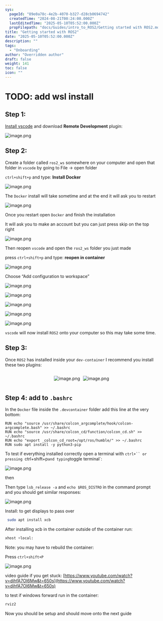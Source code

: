 ```yaml
---
sys:
  pageId: "89e0a78c-4e2b-4070-b327-d28cb0694742"
  createdTime: "2024-08-21T00:24:00.000Z"
  lastEditedTime: "2025-05-10T05:52:00.000Z"
  propFilepath: "docs/Guides/intro_to_ROS2/Getting started with ROS2.md"
title: "Getting started with ROS2"
date: "2025-05-10T05:52:00.000Z"
description: ""
tags:
  - "Onboarding"
author: "Overridden author"
draft: false
weight: 141
toc: false
icon: ""
---
```


# TODO: add wsl install

## Step 1:

[Install vscode](https://code.visualstudio.com/download) and download **Remote Development** plugin:

![image.png](https://prod-files-secure.s3.us-west-2.amazonaws.com/d518164a-d88e-44d1-a4ee-3adb3bd8bce0/efb52993-1881-4a40-b95e-6f020334f022/image.png?X-Amz-Algorithm=AWS4-HMAC-SHA256&X-Amz-Content-Sha256=UNSIGNED-PAYLOAD&X-Amz-Credential=ASIAZI2LB466S35GWCP5%2F20250514%2Fus-west-2%2Fs3%2Faws4_request&X-Amz-Date=20250514T200832Z&X-Amz-Expires=3600&X-Amz-Security-Token=IQoJb3JpZ2luX2VjEGMaCXVzLXdlc3QtMiJIMEYCIQDU9DtJC7MNamd8LLn5aojuSEfG8Z12hg3w8%2FecIhm9UgIhALVzAihx0q8PrpVFTuq%2B3GdwjZYoJ7Yo2kPz252fLJizKv8DCBwQABoMNjM3NDIzMTgzODA1IgxMcB%2F9Wy%2Fa0DCaIG4q3AN2DAluw1oSlN4rKvvkhWYTax2RX1fZyiYxvxTFmicAttNVXxsSZl8Akp2yusJotv8Wg%2FUYj0CjEPzNg1eFwfvFbb9ISpHhmfOPzEddfX3StmsBfdROvd4CVzJ2DVnjhBCGMAAiX80NAD1KvLsSGgbnQMSHqTjRLc%2F07SilbaKEJxLISCY5iB94W7QXkBPNKSEfCRjpRFwVoxWLzGP0d1YGZi6%2BBYU%2BJ1DBibw%2BYL5sgaPTgNTxOOa1ydfTMiC%2F7ccw8NE4Su51SPYi788uSsK5%2BDss3B7RwiW7vb89UGETF%2FsAGbDIVJnTRHkcTIkyhF8jyhwtruR6aHArofIbBBReE%2FNzU90SqNqriBtRa6zyfjkftYfKTjOVJWsq4LwwA3%2FyRRcEXkD4rMt5YujPBca7h2t2nIfYKbeQkre8erTP51E%2FnrtHOmWzkItvIyPyIfpJGqwXCoiocLCnvg4LxGxx9fcWlVgxUeLojnKvRWtjGOgK9JHXeTWFkSvYayiyqYhKszLby7X7iIdR3CtpIKO9kQkhXchZh9yA99p4EBhWckVqQ4maG0dneAqThYSBihzELICo0xI2l2JwjQbSy7vyCJ4uAGhDDfMC5mGi%2BVpz2Sx40c147hT%2BdS%2B%2BrjDrz5PBBjqkAXUaR4eD96q0s6nIyWVMGzUYpHJNb7qDRYJQtahmKlN%2ByXGR5%2FnkhpAKDOriQbwVN1R7Rrpu%2FmesSlJB36VbRqS6PaOmqLnNJ%2F4iSBB8HFNCcSDZhVVQWCIujtWwUirWcX%2FvDa8N%2FMmMXu2IUgJH4SASlTH9jjs%2FHy35sPrpXFChPtQS5vRMYFrmTyh5FLe70ECczfms2P4HdccD9b5ZCtsUsRKU&X-Amz-Signature=1247c0b0078e20acb744137d223251e6459b297b12c05c5b84e5c6bc136ae692&X-Amz-SignedHeaders=host&x-id=GetObject)

## Step 2:

Create a folder called `ros2_ws` somewhere on your computer and open that folder in `vscode` by going to File → open folder 

`ctrl+shift+p` and type: **Install Docker**

![image.png](https://prod-files-secure.s3.us-west-2.amazonaws.com/d518164a-d88e-44d1-a4ee-3adb3bd8bce0/2269dc0e-1cd5-47ff-bceb-c04ad9b2eab0/image.png?X-Amz-Algorithm=AWS4-HMAC-SHA256&X-Amz-Content-Sha256=UNSIGNED-PAYLOAD&X-Amz-Credential=ASIAZI2LB466S35GWCP5%2F20250514%2Fus-west-2%2Fs3%2Faws4_request&X-Amz-Date=20250514T200832Z&X-Amz-Expires=3600&X-Amz-Security-Token=IQoJb3JpZ2luX2VjEGMaCXVzLXdlc3QtMiJIMEYCIQDU9DtJC7MNamd8LLn5aojuSEfG8Z12hg3w8%2FecIhm9UgIhALVzAihx0q8PrpVFTuq%2B3GdwjZYoJ7Yo2kPz252fLJizKv8DCBwQABoMNjM3NDIzMTgzODA1IgxMcB%2F9Wy%2Fa0DCaIG4q3AN2DAluw1oSlN4rKvvkhWYTax2RX1fZyiYxvxTFmicAttNVXxsSZl8Akp2yusJotv8Wg%2FUYj0CjEPzNg1eFwfvFbb9ISpHhmfOPzEddfX3StmsBfdROvd4CVzJ2DVnjhBCGMAAiX80NAD1KvLsSGgbnQMSHqTjRLc%2F07SilbaKEJxLISCY5iB94W7QXkBPNKSEfCRjpRFwVoxWLzGP0d1YGZi6%2BBYU%2BJ1DBibw%2BYL5sgaPTgNTxOOa1ydfTMiC%2F7ccw8NE4Su51SPYi788uSsK5%2BDss3B7RwiW7vb89UGETF%2FsAGbDIVJnTRHkcTIkyhF8jyhwtruR6aHArofIbBBReE%2FNzU90SqNqriBtRa6zyfjkftYfKTjOVJWsq4LwwA3%2FyRRcEXkD4rMt5YujPBca7h2t2nIfYKbeQkre8erTP51E%2FnrtHOmWzkItvIyPyIfpJGqwXCoiocLCnvg4LxGxx9fcWlVgxUeLojnKvRWtjGOgK9JHXeTWFkSvYayiyqYhKszLby7X7iIdR3CtpIKO9kQkhXchZh9yA99p4EBhWckVqQ4maG0dneAqThYSBihzELICo0xI2l2JwjQbSy7vyCJ4uAGhDDfMC5mGi%2BVpz2Sx40c147hT%2BdS%2B%2BrjDrz5PBBjqkAXUaR4eD96q0s6nIyWVMGzUYpHJNb7qDRYJQtahmKlN%2ByXGR5%2FnkhpAKDOriQbwVN1R7Rrpu%2FmesSlJB36VbRqS6PaOmqLnNJ%2F4iSBB8HFNCcSDZhVVQWCIujtWwUirWcX%2FvDa8N%2FMmMXu2IUgJH4SASlTH9jjs%2FHy35sPrpXFChPtQS5vRMYFrmTyh5FLe70ECczfms2P4HdccD9b5ZCtsUsRKU&X-Amz-Signature=f64b4b242b9fb7e63908ea03fb275c7e3b9efd78f77d667429ca1cf1611e0d04&X-Amz-SignedHeaders=host&x-id=GetObject)

The `Docker` install will take sometime and at the end it will ask you to restart

![image.png](https://prod-files-secure.s3.us-west-2.amazonaws.com/d518164a-d88e-44d1-a4ee-3adb3bd8bce0/ed233f78-be33-4b1f-b89c-9c346c0e961e/image.png?X-Amz-Algorithm=AWS4-HMAC-SHA256&X-Amz-Content-Sha256=UNSIGNED-PAYLOAD&X-Amz-Credential=ASIAZI2LB466S35GWCP5%2F20250514%2Fus-west-2%2Fs3%2Faws4_request&X-Amz-Date=20250514T200832Z&X-Amz-Expires=3600&X-Amz-Security-Token=IQoJb3JpZ2luX2VjEGMaCXVzLXdlc3QtMiJIMEYCIQDU9DtJC7MNamd8LLn5aojuSEfG8Z12hg3w8%2FecIhm9UgIhALVzAihx0q8PrpVFTuq%2B3GdwjZYoJ7Yo2kPz252fLJizKv8DCBwQABoMNjM3NDIzMTgzODA1IgxMcB%2F9Wy%2Fa0DCaIG4q3AN2DAluw1oSlN4rKvvkhWYTax2RX1fZyiYxvxTFmicAttNVXxsSZl8Akp2yusJotv8Wg%2FUYj0CjEPzNg1eFwfvFbb9ISpHhmfOPzEddfX3StmsBfdROvd4CVzJ2DVnjhBCGMAAiX80NAD1KvLsSGgbnQMSHqTjRLc%2F07SilbaKEJxLISCY5iB94W7QXkBPNKSEfCRjpRFwVoxWLzGP0d1YGZi6%2BBYU%2BJ1DBibw%2BYL5sgaPTgNTxOOa1ydfTMiC%2F7ccw8NE4Su51SPYi788uSsK5%2BDss3B7RwiW7vb89UGETF%2FsAGbDIVJnTRHkcTIkyhF8jyhwtruR6aHArofIbBBReE%2FNzU90SqNqriBtRa6zyfjkftYfKTjOVJWsq4LwwA3%2FyRRcEXkD4rMt5YujPBca7h2t2nIfYKbeQkre8erTP51E%2FnrtHOmWzkItvIyPyIfpJGqwXCoiocLCnvg4LxGxx9fcWlVgxUeLojnKvRWtjGOgK9JHXeTWFkSvYayiyqYhKszLby7X7iIdR3CtpIKO9kQkhXchZh9yA99p4EBhWckVqQ4maG0dneAqThYSBihzELICo0xI2l2JwjQbSy7vyCJ4uAGhDDfMC5mGi%2BVpz2Sx40c147hT%2BdS%2B%2BrjDrz5PBBjqkAXUaR4eD96q0s6nIyWVMGzUYpHJNb7qDRYJQtahmKlN%2ByXGR5%2FnkhpAKDOriQbwVN1R7Rrpu%2FmesSlJB36VbRqS6PaOmqLnNJ%2F4iSBB8HFNCcSDZhVVQWCIujtWwUirWcX%2FvDa8N%2FMmMXu2IUgJH4SASlTH9jjs%2FHy35sPrpXFChPtQS5vRMYFrmTyh5FLe70ECczfms2P4HdccD9b5ZCtsUsRKU&X-Amz-Signature=cc4b4f0e096b412db4e395c542dcd32d3e84b47071476cc7283b7857fa90d155&X-Amz-SignedHeaders=host&x-id=GetObject)

Once you restart open `Docker` and finish the installation

It will ask you to make an account but you can just press skip on the top right

![image.png](https://prod-files-secure.s3.us-west-2.amazonaws.com/d518164a-d88e-44d1-a4ee-3adb3bd8bce0/21010ad9-1659-4fd9-9f59-9932a09b2a3d/image.png?X-Amz-Algorithm=AWS4-HMAC-SHA256&X-Amz-Content-Sha256=UNSIGNED-PAYLOAD&X-Amz-Credential=ASIAZI2LB466S35GWCP5%2F20250514%2Fus-west-2%2Fs3%2Faws4_request&X-Amz-Date=20250514T200832Z&X-Amz-Expires=3600&X-Amz-Security-Token=IQoJb3JpZ2luX2VjEGMaCXVzLXdlc3QtMiJIMEYCIQDU9DtJC7MNamd8LLn5aojuSEfG8Z12hg3w8%2FecIhm9UgIhALVzAihx0q8PrpVFTuq%2B3GdwjZYoJ7Yo2kPz252fLJizKv8DCBwQABoMNjM3NDIzMTgzODA1IgxMcB%2F9Wy%2Fa0DCaIG4q3AN2DAluw1oSlN4rKvvkhWYTax2RX1fZyiYxvxTFmicAttNVXxsSZl8Akp2yusJotv8Wg%2FUYj0CjEPzNg1eFwfvFbb9ISpHhmfOPzEddfX3StmsBfdROvd4CVzJ2DVnjhBCGMAAiX80NAD1KvLsSGgbnQMSHqTjRLc%2F07SilbaKEJxLISCY5iB94W7QXkBPNKSEfCRjpRFwVoxWLzGP0d1YGZi6%2BBYU%2BJ1DBibw%2BYL5sgaPTgNTxOOa1ydfTMiC%2F7ccw8NE4Su51SPYi788uSsK5%2BDss3B7RwiW7vb89UGETF%2FsAGbDIVJnTRHkcTIkyhF8jyhwtruR6aHArofIbBBReE%2FNzU90SqNqriBtRa6zyfjkftYfKTjOVJWsq4LwwA3%2FyRRcEXkD4rMt5YujPBca7h2t2nIfYKbeQkre8erTP51E%2FnrtHOmWzkItvIyPyIfpJGqwXCoiocLCnvg4LxGxx9fcWlVgxUeLojnKvRWtjGOgK9JHXeTWFkSvYayiyqYhKszLby7X7iIdR3CtpIKO9kQkhXchZh9yA99p4EBhWckVqQ4maG0dneAqThYSBihzELICo0xI2l2JwjQbSy7vyCJ4uAGhDDfMC5mGi%2BVpz2Sx40c147hT%2BdS%2B%2BrjDrz5PBBjqkAXUaR4eD96q0s6nIyWVMGzUYpHJNb7qDRYJQtahmKlN%2ByXGR5%2FnkhpAKDOriQbwVN1R7Rrpu%2FmesSlJB36VbRqS6PaOmqLnNJ%2F4iSBB8HFNCcSDZhVVQWCIujtWwUirWcX%2FvDa8N%2FMmMXu2IUgJH4SASlTH9jjs%2FHy35sPrpXFChPtQS5vRMYFrmTyh5FLe70ECczfms2P4HdccD9b5ZCtsUsRKU&X-Amz-Signature=18c39f6fa56a5f6b5a0515387eefb069acd8c58694064eca2cf81a9a2c236e10&X-Amz-SignedHeaders=host&x-id=GetObject)

Then reopen `vscode` and open the `ros2_ws` folder you just made

press `ctrl+shift+p` and type: **reopen in container**

![image.png](https://prod-files-secure.s3.us-west-2.amazonaws.com/d518164a-d88e-44d1-a4ee-3adb3bd8bce0/4e93b8c2-41ad-488c-8095-c74205196118/image.png?X-Amz-Algorithm=AWS4-HMAC-SHA256&X-Amz-Content-Sha256=UNSIGNED-PAYLOAD&X-Amz-Credential=ASIAZI2LB466S35GWCP5%2F20250514%2Fus-west-2%2Fs3%2Faws4_request&X-Amz-Date=20250514T200832Z&X-Amz-Expires=3600&X-Amz-Security-Token=IQoJb3JpZ2luX2VjEGMaCXVzLXdlc3QtMiJIMEYCIQDU9DtJC7MNamd8LLn5aojuSEfG8Z12hg3w8%2FecIhm9UgIhALVzAihx0q8PrpVFTuq%2B3GdwjZYoJ7Yo2kPz252fLJizKv8DCBwQABoMNjM3NDIzMTgzODA1IgxMcB%2F9Wy%2Fa0DCaIG4q3AN2DAluw1oSlN4rKvvkhWYTax2RX1fZyiYxvxTFmicAttNVXxsSZl8Akp2yusJotv8Wg%2FUYj0CjEPzNg1eFwfvFbb9ISpHhmfOPzEddfX3StmsBfdROvd4CVzJ2DVnjhBCGMAAiX80NAD1KvLsSGgbnQMSHqTjRLc%2F07SilbaKEJxLISCY5iB94W7QXkBPNKSEfCRjpRFwVoxWLzGP0d1YGZi6%2BBYU%2BJ1DBibw%2BYL5sgaPTgNTxOOa1ydfTMiC%2F7ccw8NE4Su51SPYi788uSsK5%2BDss3B7RwiW7vb89UGETF%2FsAGbDIVJnTRHkcTIkyhF8jyhwtruR6aHArofIbBBReE%2FNzU90SqNqriBtRa6zyfjkftYfKTjOVJWsq4LwwA3%2FyRRcEXkD4rMt5YujPBca7h2t2nIfYKbeQkre8erTP51E%2FnrtHOmWzkItvIyPyIfpJGqwXCoiocLCnvg4LxGxx9fcWlVgxUeLojnKvRWtjGOgK9JHXeTWFkSvYayiyqYhKszLby7X7iIdR3CtpIKO9kQkhXchZh9yA99p4EBhWckVqQ4maG0dneAqThYSBihzELICo0xI2l2JwjQbSy7vyCJ4uAGhDDfMC5mGi%2BVpz2Sx40c147hT%2BdS%2B%2BrjDrz5PBBjqkAXUaR4eD96q0s6nIyWVMGzUYpHJNb7qDRYJQtahmKlN%2ByXGR5%2FnkhpAKDOriQbwVN1R7Rrpu%2FmesSlJB36VbRqS6PaOmqLnNJ%2F4iSBB8HFNCcSDZhVVQWCIujtWwUirWcX%2FvDa8N%2FMmMXu2IUgJH4SASlTH9jjs%2FHy35sPrpXFChPtQS5vRMYFrmTyh5FLe70ECczfms2P4HdccD9b5ZCtsUsRKU&X-Amz-Signature=a965aeb936e7160b0db8c30388172ec146522cd3456fb7e4d378592849a8db4e&X-Amz-SignedHeaders=host&x-id=GetObject)

Choose “Add configuration to workspace”

![image.png](https://prod-files-secure.s3.us-west-2.amazonaws.com/d518164a-d88e-44d1-a4ee-3adb3bd8bce0/9560b282-5060-4989-ba37-97e7b2c22476/image.png?X-Amz-Algorithm=AWS4-HMAC-SHA256&X-Amz-Content-Sha256=UNSIGNED-PAYLOAD&X-Amz-Credential=ASIAZI2LB466S35GWCP5%2F20250514%2Fus-west-2%2Fs3%2Faws4_request&X-Amz-Date=20250514T200832Z&X-Amz-Expires=3600&X-Amz-Security-Token=IQoJb3JpZ2luX2VjEGMaCXVzLXdlc3QtMiJIMEYCIQDU9DtJC7MNamd8LLn5aojuSEfG8Z12hg3w8%2FecIhm9UgIhALVzAihx0q8PrpVFTuq%2B3GdwjZYoJ7Yo2kPz252fLJizKv8DCBwQABoMNjM3NDIzMTgzODA1IgxMcB%2F9Wy%2Fa0DCaIG4q3AN2DAluw1oSlN4rKvvkhWYTax2RX1fZyiYxvxTFmicAttNVXxsSZl8Akp2yusJotv8Wg%2FUYj0CjEPzNg1eFwfvFbb9ISpHhmfOPzEddfX3StmsBfdROvd4CVzJ2DVnjhBCGMAAiX80NAD1KvLsSGgbnQMSHqTjRLc%2F07SilbaKEJxLISCY5iB94W7QXkBPNKSEfCRjpRFwVoxWLzGP0d1YGZi6%2BBYU%2BJ1DBibw%2BYL5sgaPTgNTxOOa1ydfTMiC%2F7ccw8NE4Su51SPYi788uSsK5%2BDss3B7RwiW7vb89UGETF%2FsAGbDIVJnTRHkcTIkyhF8jyhwtruR6aHArofIbBBReE%2FNzU90SqNqriBtRa6zyfjkftYfKTjOVJWsq4LwwA3%2FyRRcEXkD4rMt5YujPBca7h2t2nIfYKbeQkre8erTP51E%2FnrtHOmWzkItvIyPyIfpJGqwXCoiocLCnvg4LxGxx9fcWlVgxUeLojnKvRWtjGOgK9JHXeTWFkSvYayiyqYhKszLby7X7iIdR3CtpIKO9kQkhXchZh9yA99p4EBhWckVqQ4maG0dneAqThYSBihzELICo0xI2l2JwjQbSy7vyCJ4uAGhDDfMC5mGi%2BVpz2Sx40c147hT%2BdS%2B%2BrjDrz5PBBjqkAXUaR4eD96q0s6nIyWVMGzUYpHJNb7qDRYJQtahmKlN%2ByXGR5%2FnkhpAKDOriQbwVN1R7Rrpu%2FmesSlJB36VbRqS6PaOmqLnNJ%2F4iSBB8HFNCcSDZhVVQWCIujtWwUirWcX%2FvDa8N%2FMmMXu2IUgJH4SASlTH9jjs%2FHy35sPrpXFChPtQS5vRMYFrmTyh5FLe70ECczfms2P4HdccD9b5ZCtsUsRKU&X-Amz-Signature=2ef3552688c412e3b7995e477f62e5e252605fb1592b275c23f70c08a88875af&X-Amz-SignedHeaders=host&x-id=GetObject)

![image.png](https://prod-files-secure.s3.us-west-2.amazonaws.com/d518164a-d88e-44d1-a4ee-3adb3bd8bce0/2ee63f81-886b-48e8-a553-dc6e5eac99e4/image.png?X-Amz-Algorithm=AWS4-HMAC-SHA256&X-Amz-Content-Sha256=UNSIGNED-PAYLOAD&X-Amz-Credential=ASIAZI2LB466S35GWCP5%2F20250514%2Fus-west-2%2Fs3%2Faws4_request&X-Amz-Date=20250514T200832Z&X-Amz-Expires=3600&X-Amz-Security-Token=IQoJb3JpZ2luX2VjEGMaCXVzLXdlc3QtMiJIMEYCIQDU9DtJC7MNamd8LLn5aojuSEfG8Z12hg3w8%2FecIhm9UgIhALVzAihx0q8PrpVFTuq%2B3GdwjZYoJ7Yo2kPz252fLJizKv8DCBwQABoMNjM3NDIzMTgzODA1IgxMcB%2F9Wy%2Fa0DCaIG4q3AN2DAluw1oSlN4rKvvkhWYTax2RX1fZyiYxvxTFmicAttNVXxsSZl8Akp2yusJotv8Wg%2FUYj0CjEPzNg1eFwfvFbb9ISpHhmfOPzEddfX3StmsBfdROvd4CVzJ2DVnjhBCGMAAiX80NAD1KvLsSGgbnQMSHqTjRLc%2F07SilbaKEJxLISCY5iB94W7QXkBPNKSEfCRjpRFwVoxWLzGP0d1YGZi6%2BBYU%2BJ1DBibw%2BYL5sgaPTgNTxOOa1ydfTMiC%2F7ccw8NE4Su51SPYi788uSsK5%2BDss3B7RwiW7vb89UGETF%2FsAGbDIVJnTRHkcTIkyhF8jyhwtruR6aHArofIbBBReE%2FNzU90SqNqriBtRa6zyfjkftYfKTjOVJWsq4LwwA3%2FyRRcEXkD4rMt5YujPBca7h2t2nIfYKbeQkre8erTP51E%2FnrtHOmWzkItvIyPyIfpJGqwXCoiocLCnvg4LxGxx9fcWlVgxUeLojnKvRWtjGOgK9JHXeTWFkSvYayiyqYhKszLby7X7iIdR3CtpIKO9kQkhXchZh9yA99p4EBhWckVqQ4maG0dneAqThYSBihzELICo0xI2l2JwjQbSy7vyCJ4uAGhDDfMC5mGi%2BVpz2Sx40c147hT%2BdS%2B%2BrjDrz5PBBjqkAXUaR4eD96q0s6nIyWVMGzUYpHJNb7qDRYJQtahmKlN%2ByXGR5%2FnkhpAKDOriQbwVN1R7Rrpu%2FmesSlJB36VbRqS6PaOmqLnNJ%2F4iSBB8HFNCcSDZhVVQWCIujtWwUirWcX%2FvDa8N%2FMmMXu2IUgJH4SASlTH9jjs%2FHy35sPrpXFChPtQS5vRMYFrmTyh5FLe70ECczfms2P4HdccD9b5ZCtsUsRKU&X-Amz-Signature=9bd9961f4b9cc39b605f12da8e137a2b2836e1dc3797b54afd5b6697f172819b&X-Amz-SignedHeaders=host&x-id=GetObject)

![image.png](https://prod-files-secure.s3.us-west-2.amazonaws.com/d518164a-d88e-44d1-a4ee-3adb3bd8bce0/ae1580b2-b048-407e-aed9-b584224a7a04/image.png?X-Amz-Algorithm=AWS4-HMAC-SHA256&X-Amz-Content-Sha256=UNSIGNED-PAYLOAD&X-Amz-Credential=ASIAZI2LB466S35GWCP5%2F20250514%2Fus-west-2%2Fs3%2Faws4_request&X-Amz-Date=20250514T200832Z&X-Amz-Expires=3600&X-Amz-Security-Token=IQoJb3JpZ2luX2VjEGMaCXVzLXdlc3QtMiJIMEYCIQDU9DtJC7MNamd8LLn5aojuSEfG8Z12hg3w8%2FecIhm9UgIhALVzAihx0q8PrpVFTuq%2B3GdwjZYoJ7Yo2kPz252fLJizKv8DCBwQABoMNjM3NDIzMTgzODA1IgxMcB%2F9Wy%2Fa0DCaIG4q3AN2DAluw1oSlN4rKvvkhWYTax2RX1fZyiYxvxTFmicAttNVXxsSZl8Akp2yusJotv8Wg%2FUYj0CjEPzNg1eFwfvFbb9ISpHhmfOPzEddfX3StmsBfdROvd4CVzJ2DVnjhBCGMAAiX80NAD1KvLsSGgbnQMSHqTjRLc%2F07SilbaKEJxLISCY5iB94W7QXkBPNKSEfCRjpRFwVoxWLzGP0d1YGZi6%2BBYU%2BJ1DBibw%2BYL5sgaPTgNTxOOa1ydfTMiC%2F7ccw8NE4Su51SPYi788uSsK5%2BDss3B7RwiW7vb89UGETF%2FsAGbDIVJnTRHkcTIkyhF8jyhwtruR6aHArofIbBBReE%2FNzU90SqNqriBtRa6zyfjkftYfKTjOVJWsq4LwwA3%2FyRRcEXkD4rMt5YujPBca7h2t2nIfYKbeQkre8erTP51E%2FnrtHOmWzkItvIyPyIfpJGqwXCoiocLCnvg4LxGxx9fcWlVgxUeLojnKvRWtjGOgK9JHXeTWFkSvYayiyqYhKszLby7X7iIdR3CtpIKO9kQkhXchZh9yA99p4EBhWckVqQ4maG0dneAqThYSBihzELICo0xI2l2JwjQbSy7vyCJ4uAGhDDfMC5mGi%2BVpz2Sx40c147hT%2BdS%2B%2BrjDrz5PBBjqkAXUaR4eD96q0s6nIyWVMGzUYpHJNb7qDRYJQtahmKlN%2ByXGR5%2FnkhpAKDOriQbwVN1R7Rrpu%2FmesSlJB36VbRqS6PaOmqLnNJ%2F4iSBB8HFNCcSDZhVVQWCIujtWwUirWcX%2FvDa8N%2FMmMXu2IUgJH4SASlTH9jjs%2FHy35sPrpXFChPtQS5vRMYFrmTyh5FLe70ECczfms2P4HdccD9b5ZCtsUsRKU&X-Amz-Signature=cfb88b64cb872fa1d874ae4beb4c64b7bd47d452f801fa89d5e3dcc5c7370551&X-Amz-SignedHeaders=host&x-id=GetObject)

![image.png](https://prod-files-secure.s3.us-west-2.amazonaws.com/d518164a-d88e-44d1-a4ee-3adb3bd8bce0/53255b28-f75e-430f-b9e3-c0ac8577e42b/image.png?X-Amz-Algorithm=AWS4-HMAC-SHA256&X-Amz-Content-Sha256=UNSIGNED-PAYLOAD&X-Amz-Credential=ASIAZI2LB466S35GWCP5%2F20250514%2Fus-west-2%2Fs3%2Faws4_request&X-Amz-Date=20250514T200832Z&X-Amz-Expires=3600&X-Amz-Security-Token=IQoJb3JpZ2luX2VjEGMaCXVzLXdlc3QtMiJIMEYCIQDU9DtJC7MNamd8LLn5aojuSEfG8Z12hg3w8%2FecIhm9UgIhALVzAihx0q8PrpVFTuq%2B3GdwjZYoJ7Yo2kPz252fLJizKv8DCBwQABoMNjM3NDIzMTgzODA1IgxMcB%2F9Wy%2Fa0DCaIG4q3AN2DAluw1oSlN4rKvvkhWYTax2RX1fZyiYxvxTFmicAttNVXxsSZl8Akp2yusJotv8Wg%2FUYj0CjEPzNg1eFwfvFbb9ISpHhmfOPzEddfX3StmsBfdROvd4CVzJ2DVnjhBCGMAAiX80NAD1KvLsSGgbnQMSHqTjRLc%2F07SilbaKEJxLISCY5iB94W7QXkBPNKSEfCRjpRFwVoxWLzGP0d1YGZi6%2BBYU%2BJ1DBibw%2BYL5sgaPTgNTxOOa1ydfTMiC%2F7ccw8NE4Su51SPYi788uSsK5%2BDss3B7RwiW7vb89UGETF%2FsAGbDIVJnTRHkcTIkyhF8jyhwtruR6aHArofIbBBReE%2FNzU90SqNqriBtRa6zyfjkftYfKTjOVJWsq4LwwA3%2FyRRcEXkD4rMt5YujPBca7h2t2nIfYKbeQkre8erTP51E%2FnrtHOmWzkItvIyPyIfpJGqwXCoiocLCnvg4LxGxx9fcWlVgxUeLojnKvRWtjGOgK9JHXeTWFkSvYayiyqYhKszLby7X7iIdR3CtpIKO9kQkhXchZh9yA99p4EBhWckVqQ4maG0dneAqThYSBihzELICo0xI2l2JwjQbSy7vyCJ4uAGhDDfMC5mGi%2BVpz2Sx40c147hT%2BdS%2B%2BrjDrz5PBBjqkAXUaR4eD96q0s6nIyWVMGzUYpHJNb7qDRYJQtahmKlN%2ByXGR5%2FnkhpAKDOriQbwVN1R7Rrpu%2FmesSlJB36VbRqS6PaOmqLnNJ%2F4iSBB8HFNCcSDZhVVQWCIujtWwUirWcX%2FvDa8N%2FMmMXu2IUgJH4SASlTH9jjs%2FHy35sPrpXFChPtQS5vRMYFrmTyh5FLe70ECczfms2P4HdccD9b5ZCtsUsRKU&X-Amz-Signature=e6bc0eb76639ec797929bbdca14e0335a1e3882bc295c45aa6f0e9f316dd49fd&X-Amz-SignedHeaders=host&x-id=GetObject)

![image.png](https://prod-files-secure.s3.us-west-2.amazonaws.com/d518164a-d88e-44d1-a4ee-3adb3bd8bce0/7c562767-5af9-4ffb-97d1-327bcdf4ee00/image.png?X-Amz-Algorithm=AWS4-HMAC-SHA256&X-Amz-Content-Sha256=UNSIGNED-PAYLOAD&X-Amz-Credential=ASIAZI2LB466S35GWCP5%2F20250514%2Fus-west-2%2Fs3%2Faws4_request&X-Amz-Date=20250514T200832Z&X-Amz-Expires=3600&X-Amz-Security-Token=IQoJb3JpZ2luX2VjEGMaCXVzLXdlc3QtMiJIMEYCIQDU9DtJC7MNamd8LLn5aojuSEfG8Z12hg3w8%2FecIhm9UgIhALVzAihx0q8PrpVFTuq%2B3GdwjZYoJ7Yo2kPz252fLJizKv8DCBwQABoMNjM3NDIzMTgzODA1IgxMcB%2F9Wy%2Fa0DCaIG4q3AN2DAluw1oSlN4rKvvkhWYTax2RX1fZyiYxvxTFmicAttNVXxsSZl8Akp2yusJotv8Wg%2FUYj0CjEPzNg1eFwfvFbb9ISpHhmfOPzEddfX3StmsBfdROvd4CVzJ2DVnjhBCGMAAiX80NAD1KvLsSGgbnQMSHqTjRLc%2F07SilbaKEJxLISCY5iB94W7QXkBPNKSEfCRjpRFwVoxWLzGP0d1YGZi6%2BBYU%2BJ1DBibw%2BYL5sgaPTgNTxOOa1ydfTMiC%2F7ccw8NE4Su51SPYi788uSsK5%2BDss3B7RwiW7vb89UGETF%2FsAGbDIVJnTRHkcTIkyhF8jyhwtruR6aHArofIbBBReE%2FNzU90SqNqriBtRa6zyfjkftYfKTjOVJWsq4LwwA3%2FyRRcEXkD4rMt5YujPBca7h2t2nIfYKbeQkre8erTP51E%2FnrtHOmWzkItvIyPyIfpJGqwXCoiocLCnvg4LxGxx9fcWlVgxUeLojnKvRWtjGOgK9JHXeTWFkSvYayiyqYhKszLby7X7iIdR3CtpIKO9kQkhXchZh9yA99p4EBhWckVqQ4maG0dneAqThYSBihzELICo0xI2l2JwjQbSy7vyCJ4uAGhDDfMC5mGi%2BVpz2Sx40c147hT%2BdS%2B%2BrjDrz5PBBjqkAXUaR4eD96q0s6nIyWVMGzUYpHJNb7qDRYJQtahmKlN%2ByXGR5%2FnkhpAKDOriQbwVN1R7Rrpu%2FmesSlJB36VbRqS6PaOmqLnNJ%2F4iSBB8HFNCcSDZhVVQWCIujtWwUirWcX%2FvDa8N%2FMmMXu2IUgJH4SASlTH9jjs%2FHy35sPrpXFChPtQS5vRMYFrmTyh5FLe70ECczfms2P4HdccD9b5ZCtsUsRKU&X-Amz-Signature=8e591a7c000651ff47310391ca85e442b6c5ca04dfa383f016619c863185be65&X-Amz-SignedHeaders=host&x-id=GetObject)

`vscode` will now install `ROS2` onto your computer so this may take some time.

## Step 3:

Once `ROS2` has installed inside your `dev-container` I recommend you install these two plugins:

<div style="display: flex;flex-direction: row; column-gap:10px; max-width: 630px;justify-content: center;">
<div>

![image.png](https://prod-files-secure.s3.us-west-2.amazonaws.com/d518164a-d88e-44d1-a4ee-3adb3bd8bce0/3fc3d550-5a54-4ba1-ba6b-faa01cdb7369/image.png?X-Amz-Algorithm=AWS4-HMAC-SHA256&X-Amz-Content-Sha256=UNSIGNED-PAYLOAD&X-Amz-Credential=ASIAZI2LB466WWNWCTQO%2F20250514%2Fus-west-2%2Fs3%2Faws4_request&X-Amz-Date=20250514T200837Z&X-Amz-Expires=3600&X-Amz-Security-Token=IQoJb3JpZ2luX2VjEGMaCXVzLXdlc3QtMiJHMEUCIExCB1gkURFMEgnrjLij8giWTggEsJ37tdRaxA3KmxTmAiEA0bYgl%2FYi0K6gjeqnKqBohMwm0VYEz3O5qO6dXcZ%2Fjicq%2FwMIHBAAGgw2Mzc0MjMxODM4MDUiDEfys%2FLKymE2SVGkgircAxtbKf3xjLXXAbkW%2FlmDUt4BvENYvBOGy%2Bvdfo31tH%2Bj18LBuAjNi4Kk196FP1xHO0lp8ggt%2Bqs6YJKV1jExvS%2BbseCIeuYxAIpXXZc0ZDu7B%2BSSXuTw0XUfdXAxjsxVemCn6JBnNfh7YS8F3JZSPhBR2Ix%2FXU9M1kkZpHeDaLj8cKKZiJ1uLqkeC38WoS04yQe%2Fcy%2BC2pXyYW%2BJmuqEnHia2u4b3QtOhvJ32ccuNImuBXY1LAjIDJlyCSDmLAYVcHVOyZk3IGCVNd1KipF7paO0zOQcJbWarFnmodfWFKawKXeLksEZGvPwnoKzCkhxzQVxgvORoFoaxvr2ndSQhdA2cWeXueuqEtkZHbjfwvCmWB2qHXys4kvPjHtG3s1YrC2pkbzVfg6RwGC7IgT1ztXz1N8DbKmLFpvR5w8AVUq7HF1qQMxXDEdXfvqvRiNDe72MLPnPmJM0ld9LzQtKaEomXEAS5SwKIIj0WLqa4hyeGRnPxO59TVs3osbSlVGBO7THlPtxfqJzQPS10ExBsMauHfjYjK1Quc5Gf94B3Pz8DWU%2Fz%2BnjaAjlYfAh7BTcXZG%2BbUdo%2BOgCowGYsCFHNqZDAdQLvxcrsGS%2BuMuqhkuSXj9IK5wrCrPWsOvnMMDPk8EGOqUB0zDyqXeSWge%2F0Iuqu0f1JMDLVDi%2B97V31j2kbpvUpi9kPN85luG484kSrsRbUSGZnyWqL%2FC3%2BbSjyTu2HDyqH4KtKxUCQD6%2F%2BXRzIvJa%2BpPs4QePe%2FEFW%2B2XAwK%2FlTmNgLGcovHx9qQP6wnEXaOPK5Ua%2FSi5xMztoDA5L9s8SGlvYiXz58f04o1dVCp19deLs6udqVPxLiC6brgE%2FrVPCyU5Zt9O&X-Amz-Signature=7eb646e1ac1f0a2a8f7d1fb45ea9f6332e4afde9c6c07b011d28809cdd2a3ec1&X-Amz-SignedHeaders=host&x-id=GetObject)

</div>
<div>

![image.png](https://prod-files-secure.s3.us-west-2.amazonaws.com/d518164a-d88e-44d1-a4ee-3adb3bd8bce0/d994cc66-13c2-4093-a5a3-f84cf4601a82/image.png?X-Amz-Algorithm=AWS4-HMAC-SHA256&X-Amz-Content-Sha256=UNSIGNED-PAYLOAD&X-Amz-Credential=ASIAZI2LB466RSUHOSYV%2F20250514%2Fus-west-2%2Fs3%2Faws4_request&X-Amz-Date=20250514T200837Z&X-Amz-Expires=3600&X-Amz-Security-Token=IQoJb3JpZ2luX2VjEGMaCXVzLXdlc3QtMiJGMEQCIHnt8DewbTsL0745WTlVLCl8ffWTtW4kbZtZ1Fw41quNAiBCzxF1zRPrQZqzI9q%2FfL0gYsWYBHNWVHysuGztxJCGvSr%2FAwgcEAAaDDYzNzQyMzE4MzgwNSIM%2BaSdUFmTKH%2BIUtHkKtwDGEj88oIQnRT9%2BJA2FZMd7uZO04sGBFtq4AbaPye9cAnuEDkRHOXPC5dSZE8trDRQ99cObBvn87vEhlQcah61brOoXsgOnabRlV2kayqzvwXly7QIaT%2FKN6Y4Sn5v7qFfjmPt8EFT7q6t7nN7jbkD2jzhC8M7jeCBkR%2FAiAd%2B%2BbspqwCPhClJsGCHPjfCxMzXVK5SqIXHL4t056wfPHCri1xOxfZHFLtmsZpZt0dGqsGrsPYuGofA5YlTj5U4zpCJSS62B6lK1C4VMf3r1n7iC%2BXV9lsTJtgJJhF3yTVQdmNaZm54pMLjew7%2BIJ7lacCItVr1OYKKY9nHINPU10nzgmht1SdefaZsLVgqBsSKcY9y7eaCwobi2dDZ%2F%2B6ePvpOIS9t5Wv0Lbj8hzjlJ1IjVTeFNZwWGSZWFON%2BkDLeoDvG8QcL0llZ%2BSYnb28e4nW8nECJ51VDRHiwYkM6%2BeMh4O8gwQ3SlPke%2BKmmCWDkIwNeB%2BrRgZthF99w1YTFLzxoVcgB%2B50CFBdIj6Sf4DFq2P11C9obhgS6a51oSpWMiEGY2%2F8N4ixnBqmhFyn1jQ%2Bu1GCavLLUZ8e4KCNzpD1waGS7wnA%2FTUvV0JoDN30qzvWHkisPDvQPNnWNdBgw69CTwQY6pgFiXLpznCcn4b%2BJtuBCrJFVJ6QzBf3Oca2aCH96U8fsfEqKiAlPOL2%2BDRk5bvuLH3HSmaD3pRLoTvGwkPUeAVUVzjyM8Rnv3IQl%2BXKl%2Fw7bxVHYWAg%2BcXkim%2B8kllsCVH9ciykTJDUE8PcYhMTAkVVUWI0lX7GN%2BD54IFyOt6gKq%2BdaTChAxsrZh8TWIXMbvM09yThZZ6vfHMD88s2yT7Z2WWorMYQA&X-Amz-Signature=19f4ad51961ece86ecb3cd386b0f81b15efa4e506551c06e8b3ae9e4bb1608c3&X-Amz-SignedHeaders=host&x-id=GetObject)

</div>
</div>

## Step 4: add to `.bashrc`

In the `Docker` file inside the `.devcontainer` folder add this line at the very bottom: 

```docker
RUN echo "source /usr/share/colcon_argcomplete/hook/colcon-argcomplete.bash" >> ~/.bashrc
RUN echo "source /usr/share/colcon_cd/function/colcon_cd.sh" >> ~/.bashrc
RUN echo "export _colcon_cd_root=/opt/ros/humble/" >> ~/.bashrc
RUN sudo apt install -y python3-pip 
```

To test if everything installed correctly open a terminal with `ctrl+`` or pressing `ctrl+shift+p` and typing `toggle terminal`:

![image.png](https://prod-files-secure.s3.us-west-2.amazonaws.com/d518164a-d88e-44d1-a4ee-3adb3bd8bce0/6a4943d8-b04e-4c02-9a58-775f3384d1a5/image.png?X-Amz-Algorithm=AWS4-HMAC-SHA256&X-Amz-Content-Sha256=UNSIGNED-PAYLOAD&X-Amz-Credential=ASIAZI2LB466S35GWCP5%2F20250514%2Fus-west-2%2Fs3%2Faws4_request&X-Amz-Date=20250514T200832Z&X-Amz-Expires=3600&X-Amz-Security-Token=IQoJb3JpZ2luX2VjEGMaCXVzLXdlc3QtMiJIMEYCIQDU9DtJC7MNamd8LLn5aojuSEfG8Z12hg3w8%2FecIhm9UgIhALVzAihx0q8PrpVFTuq%2B3GdwjZYoJ7Yo2kPz252fLJizKv8DCBwQABoMNjM3NDIzMTgzODA1IgxMcB%2F9Wy%2Fa0DCaIG4q3AN2DAluw1oSlN4rKvvkhWYTax2RX1fZyiYxvxTFmicAttNVXxsSZl8Akp2yusJotv8Wg%2FUYj0CjEPzNg1eFwfvFbb9ISpHhmfOPzEddfX3StmsBfdROvd4CVzJ2DVnjhBCGMAAiX80NAD1KvLsSGgbnQMSHqTjRLc%2F07SilbaKEJxLISCY5iB94W7QXkBPNKSEfCRjpRFwVoxWLzGP0d1YGZi6%2BBYU%2BJ1DBibw%2BYL5sgaPTgNTxOOa1ydfTMiC%2F7ccw8NE4Su51SPYi788uSsK5%2BDss3B7RwiW7vb89UGETF%2FsAGbDIVJnTRHkcTIkyhF8jyhwtruR6aHArofIbBBReE%2FNzU90SqNqriBtRa6zyfjkftYfKTjOVJWsq4LwwA3%2FyRRcEXkD4rMt5YujPBca7h2t2nIfYKbeQkre8erTP51E%2FnrtHOmWzkItvIyPyIfpJGqwXCoiocLCnvg4LxGxx9fcWlVgxUeLojnKvRWtjGOgK9JHXeTWFkSvYayiyqYhKszLby7X7iIdR3CtpIKO9kQkhXchZh9yA99p4EBhWckVqQ4maG0dneAqThYSBihzELICo0xI2l2JwjQbSy7vyCJ4uAGhDDfMC5mGi%2BVpz2Sx40c147hT%2BdS%2B%2BrjDrz5PBBjqkAXUaR4eD96q0s6nIyWVMGzUYpHJNb7qDRYJQtahmKlN%2ByXGR5%2FnkhpAKDOriQbwVN1R7Rrpu%2FmesSlJB36VbRqS6PaOmqLnNJ%2F4iSBB8HFNCcSDZhVVQWCIujtWwUirWcX%2FvDa8N%2FMmMXu2IUgJH4SASlTH9jjs%2FHy35sPrpXFChPtQS5vRMYFrmTyh5FLe70ECczfms2P4HdccD9b5ZCtsUsRKU&X-Amz-Signature=e88dd7a4344701cb0c8a0f6f8d5cbf4f3b340dd9ccdc8b17900eebbf3a26c267&X-Amz-SignedHeaders=host&x-id=GetObject)

then 

Then type `lsb_release -a` and `echo $ROS_DISTRO` in the command prompt and you should get similar responses:

![image.png](https://prod-files-secure.s3.us-west-2.amazonaws.com/d518164a-d88e-44d1-a4ee-3adb3bd8bce0/3e635dec-a805-4e85-8b9e-d000e5b71a4e/image.png?X-Amz-Algorithm=AWS4-HMAC-SHA256&X-Amz-Content-Sha256=UNSIGNED-PAYLOAD&X-Amz-Credential=ASIAZI2LB466S35GWCP5%2F20250514%2Fus-west-2%2Fs3%2Faws4_request&X-Amz-Date=20250514T200832Z&X-Amz-Expires=3600&X-Amz-Security-Token=IQoJb3JpZ2luX2VjEGMaCXVzLXdlc3QtMiJIMEYCIQDU9DtJC7MNamd8LLn5aojuSEfG8Z12hg3w8%2FecIhm9UgIhALVzAihx0q8PrpVFTuq%2B3GdwjZYoJ7Yo2kPz252fLJizKv8DCBwQABoMNjM3NDIzMTgzODA1IgxMcB%2F9Wy%2Fa0DCaIG4q3AN2DAluw1oSlN4rKvvkhWYTax2RX1fZyiYxvxTFmicAttNVXxsSZl8Akp2yusJotv8Wg%2FUYj0CjEPzNg1eFwfvFbb9ISpHhmfOPzEddfX3StmsBfdROvd4CVzJ2DVnjhBCGMAAiX80NAD1KvLsSGgbnQMSHqTjRLc%2F07SilbaKEJxLISCY5iB94W7QXkBPNKSEfCRjpRFwVoxWLzGP0d1YGZi6%2BBYU%2BJ1DBibw%2BYL5sgaPTgNTxOOa1ydfTMiC%2F7ccw8NE4Su51SPYi788uSsK5%2BDss3B7RwiW7vb89UGETF%2FsAGbDIVJnTRHkcTIkyhF8jyhwtruR6aHArofIbBBReE%2FNzU90SqNqriBtRa6zyfjkftYfKTjOVJWsq4LwwA3%2FyRRcEXkD4rMt5YujPBca7h2t2nIfYKbeQkre8erTP51E%2FnrtHOmWzkItvIyPyIfpJGqwXCoiocLCnvg4LxGxx9fcWlVgxUeLojnKvRWtjGOgK9JHXeTWFkSvYayiyqYhKszLby7X7iIdR3CtpIKO9kQkhXchZh9yA99p4EBhWckVqQ4maG0dneAqThYSBihzELICo0xI2l2JwjQbSy7vyCJ4uAGhDDfMC5mGi%2BVpz2Sx40c147hT%2BdS%2B%2BrjDrz5PBBjqkAXUaR4eD96q0s6nIyWVMGzUYpHJNb7qDRYJQtahmKlN%2ByXGR5%2FnkhpAKDOriQbwVN1R7Rrpu%2FmesSlJB36VbRqS6PaOmqLnNJ%2F4iSBB8HFNCcSDZhVVQWCIujtWwUirWcX%2FvDa8N%2FMmMXu2IUgJH4SASlTH9jjs%2FHy35sPrpXFChPtQS5vRMYFrmTyh5FLe70ECczfms2P4HdccD9b5ZCtsUsRKU&X-Amz-Signature=ef246e7dd9e00cb884be1db407a52d8064677c9283b40410f333271705b2c0f1&X-Amz-SignedHeaders=host&x-id=GetObject)

Install:  to get displays to pass over

```bash
 sudo apt install xcb
```

After installing xcb in the container outside of the container run:

```python
xhost +local:
```

Note: you may have to rebuild the container:

Press `ctrl+shift+P`

![image.png](https://prod-files-secure.s3.us-west-2.amazonaws.com/d518164a-d88e-44d1-a4ee-3adb3bd8bce0/6c2be660-2618-4c38-9c26-53554f7a0b7b/image.png?X-Amz-Algorithm=AWS4-HMAC-SHA256&X-Amz-Content-Sha256=UNSIGNED-PAYLOAD&X-Amz-Credential=ASIAZI2LB466S35GWCP5%2F20250514%2Fus-west-2%2Fs3%2Faws4_request&X-Amz-Date=20250514T200832Z&X-Amz-Expires=3600&X-Amz-Security-Token=IQoJb3JpZ2luX2VjEGMaCXVzLXdlc3QtMiJIMEYCIQDU9DtJC7MNamd8LLn5aojuSEfG8Z12hg3w8%2FecIhm9UgIhALVzAihx0q8PrpVFTuq%2B3GdwjZYoJ7Yo2kPz252fLJizKv8DCBwQABoMNjM3NDIzMTgzODA1IgxMcB%2F9Wy%2Fa0DCaIG4q3AN2DAluw1oSlN4rKvvkhWYTax2RX1fZyiYxvxTFmicAttNVXxsSZl8Akp2yusJotv8Wg%2FUYj0CjEPzNg1eFwfvFbb9ISpHhmfOPzEddfX3StmsBfdROvd4CVzJ2DVnjhBCGMAAiX80NAD1KvLsSGgbnQMSHqTjRLc%2F07SilbaKEJxLISCY5iB94W7QXkBPNKSEfCRjpRFwVoxWLzGP0d1YGZi6%2BBYU%2BJ1DBibw%2BYL5sgaPTgNTxOOa1ydfTMiC%2F7ccw8NE4Su51SPYi788uSsK5%2BDss3B7RwiW7vb89UGETF%2FsAGbDIVJnTRHkcTIkyhF8jyhwtruR6aHArofIbBBReE%2FNzU90SqNqriBtRa6zyfjkftYfKTjOVJWsq4LwwA3%2FyRRcEXkD4rMt5YujPBca7h2t2nIfYKbeQkre8erTP51E%2FnrtHOmWzkItvIyPyIfpJGqwXCoiocLCnvg4LxGxx9fcWlVgxUeLojnKvRWtjGOgK9JHXeTWFkSvYayiyqYhKszLby7X7iIdR3CtpIKO9kQkhXchZh9yA99p4EBhWckVqQ4maG0dneAqThYSBihzELICo0xI2l2JwjQbSy7vyCJ4uAGhDDfMC5mGi%2BVpz2Sx40c147hT%2BdS%2B%2BrjDrz5PBBjqkAXUaR4eD96q0s6nIyWVMGzUYpHJNb7qDRYJQtahmKlN%2ByXGR5%2FnkhpAKDOriQbwVN1R7Rrpu%2FmesSlJB36VbRqS6PaOmqLnNJ%2F4iSBB8HFNCcSDZhVVQWCIujtWwUirWcX%2FvDa8N%2FMmMXu2IUgJH4SASlTH9jjs%2FHy35sPrpXFChPtQS5vRMYFrmTyh5FLe70ECczfms2P4HdccD9b5ZCtsUsRKU&X-Amz-Signature=31c77f071678456c4dff65f06e268b414abed31131620603c3821f4c159dae96&X-Amz-SignedHeaders=host&x-id=GetObject)

video guide if you get stuck: [https://www.youtube.com/watch?v=dihfA7Ol6Mw&t=650s](https://www.youtube.com/watch?v=dihfA7Ol6Mw&t=650s)

to test if windows forward run in the container:

```bash
rviz2
```

Now you should be setup and should move onto the next guide 
